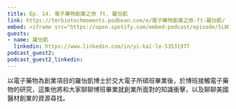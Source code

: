 ```yaml
---
title: Ep. 14. 電子藥物創業之旅 ft. 羅怡凱
link: https://tmrbiotechmoments.podbean.com/e/電子藥物創業之旅-ft-羅怡凱/
embed: <iframe src="https://open.spotify.com/embed-podcast/episode/5i8MU6EcjM0Ll7lfXNVgUq" width="100%" height="232" frameborder="0" allowtransparency="true" allow="encrypted-media"></iframe>
guests:
- name: 羅怡凱
  linkedin: https://www.linkedin.com/in/yi-kai-lo-53531977
podcast_guest2:
podcast_guest2_linkedin:
---
```


以電子藥物為創業項目的羅怡凱博士於交大電子所碩班畢業後，於博班接觸電子藥物的研究，這集他將和大家聊聊博班畢業就創業所面對的知識衝擊，以及聊聊美國醫材創業的資源尋找。

